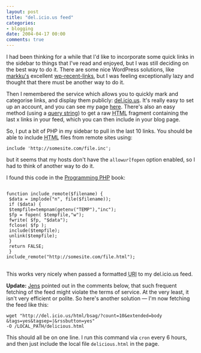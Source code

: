 ```yaml
---
layout: post
title: "del.icio.us feed"
categories:
- blogging
date: 2004-04-17 00:00
comments: true
---
```


<p>I had been thinking for a while that I'd like to incorporate some quick links in the sidebar to things that I've read and enjoyed, but I was still deciding on the best way to do it. There are some nice WordPress solutions, like <a href="http://rebelpixel.com/" title="Rebelpixel.com">markku's</a> excellent <a href="http://rebelpixel.com/projects/wp-recent-links/" title="Project page for wp-recent-links">wp-recent-links</a>, but I was feeling exceptionally lazy and thought that there must be another way to do it.</p>

<p>Then I remembered the service which allows you to quickly mark and categorise links, and display them publicly: <a href="http://del.icio.us/" title="del.icio.us home page">del.icio.us</a>. It's really easy to set up an account, and you can see my page <a href="http://del.icio.us/bsag" title="My del.icio.us bookmark page">here</a>. There's also an easy method (using a <a href="http://del.icio.us/doc/html" title="Using the HTML feed">query string</a>) to get a raw <abbr title="HyperText Markup Language">HTML</abbr> fragment containing the last x links in your feed, which you can then include in your blog page.</p>

<p>So, I put a bit of PHP in my sidebar to pull in the last 10 links. You should be able to include <abbr title="HyperText Markup Language">HTML</abbr> files from remote sites using:</p>

<p><code>include 'http://somesite.com/file.inc';</code></p>

<p>but it seems that my hosts don't have the <code>allow<em>url</em>fopen</code> option enabled, so I had to think of another way to do it.</p>

<p>I found this code in the <a href="http://www.oreilly.com/catalog/progphp/index.html" title="See the book on O'Reilly.com">Programming PHP</a> book:</p>

<pre><code>
function include_remote($filename) {
 $data = implode("n", file($filename));
 if ($data) {
 $tempfile=tempnam(getenv("TEMP"),"inc");
 $fp = fopen( $tempfile,"w");
 fwrite( $fp, "$data");
 fclose( $fp );
 include($tempfile);
 unlink($tempfile);
 }
 return FALSE;
 }
include_remote("http://somesite.com/file.html");
</code>
</pre>

<p>This works very nicely when passed a formatted <abbr title="Uniform Resource Identifier">URI</abbr> to my del.icio.us feed.</p>

<p><strong>Update:</strong> <a href="http://mooseyard.com/wp">Jens</a> pointed out in the comments below, that such frequent fetching of the feed might violate the terms of service. At the very least, it isn't very efficient or polite. So here's another solution &mdash; I'm now fetching the feed like this:</p>

<pre>
<code>wget "http://del.icio.us/html/bsag/?count=10&extended=body
&tags=yes&tagsep=|&rssbutton=yes"
-O /LOCAL_PATH/delicious.html</code>
</pre>

<p>This should all be on one line. I run this command via <code>cron</code> every 6 hours, and then just include the local file <code>delicious.html</code> in the page.</p>
